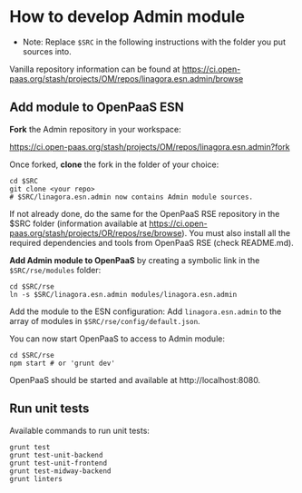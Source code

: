 # How to develop Admin module

- Note: Replace `$SRC` in the following instructions with the folder you put
sources into.

Vanilla repository information can be found at https://ci.open-paas.org/stash/projects/OM/repos/linagora.esn.admin/browse

## Add module to OpenPaaS ESN

**Fork** the Admin repository in your workspace:

https://ci.open-paas.org/stash/projects/OM/repos/linagora.esn.admin?fork

Once forked, **clone** the fork in the folder of your choice:

    cd $SRC
    git clone <your repo>
    # $SRC/linagora.esn.admin now contains Admin module sources.

If not already done, do the same for the OpenPaaS RSE repository in the $SRC
folder (information available at https://ci.open-paas.org/stash/projects/OR/repos/rse/browse).
You must also install all the required dependencies and tools from OpenPaaS RSE
(check README.md).

**Add Admin module to OpenPaaS** by creating a symbolic link in the `$SRC/rse/modules` folder:

    cd $SRC/rse
    ln -s $SRC/linagora.esn.admin modules/linagora.esn.admin

Add the module to the ESN configuration: Add `linagora.esn.admin` to the array
of modules in `$SRC/rse/config/default.json`.

You can now start OpenPaaS to access to Admin module:

    cd $SRC/rse
    npm start # or 'grunt dev'

OpenPaaS should be started and available at http://localhost:8080.

## Run unit tests

Available commands to run unit tests:

```
grunt test
grunt test-unit-backend
grunt test-unit-frontend
grunt test-midway-backend
grunt linters
```
